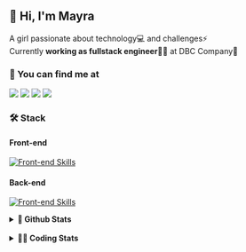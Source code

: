 ## 👋 Hi, I'm Mayra

A girl passionate about technology💻 and challenges⚡  
Currently **working as fullstack engineer**👩‍💻 at DBC Company🚀   

### 💬 You can find me at

<a href="https://mayra.dev" target="_blank" rel="noopener"><img src="https://img.shields.io/badge/-mayra.dev-005FED?style=flat&logo=Google-chrome&logoColor=white"/></a>
<a href="https://linkedin.com/in/mayraamaral" target="_blank" rel="noopener"><img src="https://img.shields.io/badge/-/mayraamaral-0077B5?style=flat&logo=Linkedin&logoColor=white"/></a>
<a href="mailto:mayra@mayra.dev" target="_blank" rel="noopener"><img src="https://img.shields.io/badge/-mayra@mayra.dev-D14836?style=flat&logo=Gmail&logoColor=white"/></a>
<a href="" target="_blank" rel="noopener"><img src="https://img.shields.io/badge/-mayraamaral-7289DA?style=flat&logo=Discord&logoColor=white"/></a>

### 🛠️ Stack
#### Front-end

[![Front-end Skills](https://skillicons.dev/icons?i=react,next,redux,styledcomponents,html,css,sass,js,ts,figma)](https://skillicons.dev)
#### Back-end

[![Front-end Skills](https://skillicons.dev/icons?i=java,spring,hibernate,aws,idea,postgres,mysql,git,linux,bash,nodejs,docker,kubernetes,jenkins)](https://skillicons.dev)


<details>
    <summary><strong>📌 Github Stats</strong></summary>
    <br />
    <div align="center">
        <table>
      <td><img height="160em" src="https://github-readme-stats.vercel.app/api?username=mayraamaral&show_icons=true&theme=algolia&hide_border=true&hide=stars&count_private=true" alt="Readme stats"></td>
      <td><img height="160em" src="https://github-readme-stats.vercel.app/api/top-langs/?username=mayraamaral&&layout=compact&&theme=algolia&hide_border=true&langs_count=6" alt="Language stats"></td>
       </table>
  </div> 
    

  <p align="center">
    <img src="https://github-readme-streak-stats.herokuapp.com?user=mayraamaral&theme=dark&hide_border=true&date_format=j%20M%5B%20Y%5D&locale=pt-br&background=050F2C&ring=0195DD&fire=23AA7D&currStreakLabel=23AA7D" alt="Streak stats">
  </p> 
</details>

<br />

<details>
  <summary><strong>👩‍💻 Coding Stats</strong></summary>
  <br />
  
  <!--START_SECTION:waka-->
![Code Time](http://img.shields.io/badge/Code%20Time-332%20hrs%2030%20mins-blue)

**🐱 My GitHub Data** 

> 📦 582.5 kB Used in GitHub's Storage 
 > 
> 🚫 Not Opted to Hire
 > 
> 📜 52 Public Repositories 
 > 
> 🔑 30 Private Repositories 
 > 
**I'm an Early 🐤** 

```text
🌞 Morning                412 commits         ███░░░░░░░░░░░░░░░░░░░░░░   10.38 % 
🌆 Daytime                2088 commits        █████████████░░░░░░░░░░░░   52.61 % 
🌃 Evening                1281 commits        ████████░░░░░░░░░░░░░░░░░   32.28 % 
🌙 Night                  188 commits         █░░░░░░░░░░░░░░░░░░░░░░░░   04.74 % 
```
📅 **I'm Most Productive on Thursday** 

```text
Monday                   708 commits         ████░░░░░░░░░░░░░░░░░░░░░   17.84 % 
Tuesday                  677 commits         ████░░░░░░░░░░░░░░░░░░░░░   17.06 % 
Wednesday                663 commits         ████░░░░░░░░░░░░░░░░░░░░░   16.70 % 
Thursday                 723 commits         █████░░░░░░░░░░░░░░░░░░░░   18.22 % 
Friday                   592 commits         ████░░░░░░░░░░░░░░░░░░░░░   14.92 % 
Saturday                 238 commits         ██░░░░░░░░░░░░░░░░░░░░░░░   06.00 % 
Sunday                   368 commits         ██░░░░░░░░░░░░░░░░░░░░░░░   09.27 % 
```


📊 **This Week I Spent My Time On** 

```text
🕑︎ Time Zone: America/Sao_Paulo

💬 Programming Languages: 
Java                     14 hrs 54 mins      ███████████████████░░░░░░   75.36 % 
Markdown                 1 hr 39 mins        ██░░░░░░░░░░░░░░░░░░░░░░░   08.35 % 
Docker                   1 hr 5 mins         █░░░░░░░░░░░░░░░░░░░░░░░░   05.54 % 
YAML                     53 mins             █░░░░░░░░░░░░░░░░░░░░░░░░   04.49 % 
XML                      27 mins             █░░░░░░░░░░░░░░░░░░░░░░░░   02.30 % 

🔥 Editors: 
Intellijidea             18 hrs 52 mins      ████████████████████████░   95.43 % 
VS Code                  29 mins             █░░░░░░░░░░░░░░░░░░░░░░░░   02.47 % 
IntelliJ                 24 mins             █░░░░░░░░░░░░░░░░░░░░░░░░   02.09 % 

💻 Operating System: 
Linux                    19 hrs 46 mins      █████████████████████████   100.00 % 
```

**I Mostly Code in Java** 

```text
Java                     121 repos           ███████░░░░░░░░░░░░░░░░░░   26.48 % 
HTML                     115 repos           ██████░░░░░░░░░░░░░░░░░░░   25.16 % 
JavaScript               101 repos           ██████░░░░░░░░░░░░░░░░░░░   22.10 % 
TypeScript               96 repos            █████░░░░░░░░░░░░░░░░░░░░   21.01 % 
PLSQL                    1 repo              ░░░░░░░░░░░░░░░░░░░░░░░░░   00.22 % 
```




 Last Updated on 30/03/2024 18:56:19 UTC
<!--END_SECTION:waka-->

</details>
